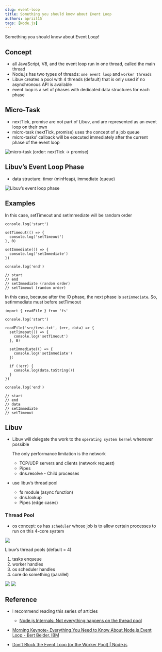 ```yaml
---
slug: event-loop
title: Something you should know about Event Loop
authors: apriil15
tags: [Node.js]
---
```


Something you should know about Event Loop!

<!--truncate-->

## Concept

- all JavaScript, V8, and the event loop run in one thread, called the main thread
- Node.js has two types of threads: `one event loop` and `worker threads`
- Libuv creates a pool with 4 threads (default) that is only used if no asynchronous API is available
- event loop is a set of phases with dedicated data structures for each phase

## Micro-Task

- nextTick, promise are not part of Libuv, and are represented as an event loop on their own
- micro-task (nextTick, promise) uses the concept of a job queue
- micro-tasks’ callback will be executed immediately after the current phase of the event loop

![micro-task (order: nextTick → promise)](https://i.imgur.com/yisxkzu.png)

## Libuv’s Event Loop Phase

- data structure: timer (minHeap), immediate (queue)

![Libuv’s event loop phase](https://i.imgur.com/pOKWTp9.png)

## Examples

In this case, setTimeout and setImmediate will be random order

```tsx
console.log('start')

setTimeout(() => {
  console.log('setTimeout')
}, 0)

setImmediate(() => {
  console.log('setImmediate')
})

console.log('end')

// start
// end
// setImmediate (random order)
// setTimeout (random order)
```

In this case, because after the IO phase, the next phase is `setImmediate`. So, setImmediate must before setTimeout

```tsx
import { readFile } from 'fs'

console.log('start')

readFile('src/test.txt', (err, data) => {
  setTimeout(() => {
    console.log('setTimeout')
  }, 0)

  setImmediate(() => {
    console.log('setImmediate')
  })

  if (!err) {
    console.log(data.toString())
  }
})

console.log('end')

// start
// end
// data
// setImmediate
// setTimeout
```

## Libuv

- Libuv will delegate the work to the `operating system kernel` whenever possible

  The only performance limitation is the network

  - TCP/UDP servers and clients (network request)
  - Pipes
  - dns.resolve - Child processes

- use libuv’s thread pool
  - fs module (async function)
  - dns.lookup
  - Pipes (edge cases)

### Thread Pool

- os concept: os has `scheduler` whose job is to allow certain processes to run on this 4-core system

![](https://i.imgur.com/rlsAITS.png)

Libuv’s thread pools (default = 4)

1. tasks enqueue
2. worker handles
3. os scheduler handles
4. core do something (parallel)

![](https://i.imgur.com/98MoYCc.png)
![](https://i.imgur.com/axqFwXY.png)

## Reference

- I recommend reading this series of articles

  - [Node.js Internals: Not everything happens on the thread pool](https://medium.com/softup-technologies/node-js-internals-not-everything-happens-on-the-thread-pool-a14d0a286efb)

- [Morning Keynote- Everything You Need to Know About Node.js Event Loop - Bert Belder, IBM](https://www.youtube.com/watch?v=PNa9OMajw9w&list=WL&index=17&ab_channel=node.js)

- [Don't Block the Event Loop (or the Worker Pool) | Node.js](https://nodejs.org/en/docs/guides/dont-block-the-event-loop/)
